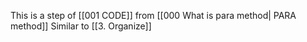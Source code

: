 This is a step of [[001 CODE]] from [[000 What is para method| PARA method]]
Similar to [[3. Organize]]
